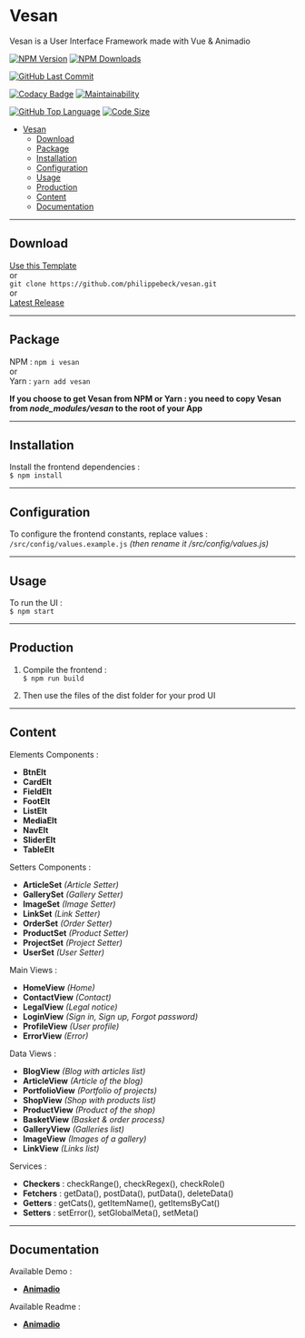 # Vesan 

Vesan is a User Interface Framework made with Vue & Animadio

[![NPM Version](https://badgen.net/npm/v/vesan)](https://www.npmjs.com/package/vesan)
[![NPM Downloads](https://badgen.net/npm/dt/vesan)](https://www.npmjs.com/package/vesan)

[![GitHub Last Commit](https://badgen.net/github/last-commit/philippebeck/vesan)](https://github.com/philippebeck/vesan/commits/master)

[![Codacy Badge](https://app.codacy.com/project/badge/Grade/cfde730eaf0f48a587afc8b95a2ac119)](https://www.codacy.com/gh/philippebeck/vesan/dashboard)
[![Maintainability](https://api.codeclimate.com/v1/badges/61debaf8cefe10b19cc6/maintainability)](https://codeclimate.com/github/philippebeck/vesan/maintainability)

[![GitHub Top Language](https://img.shields.io/github/languages/top/philippebeck/vesan)](https://github.com/philippebeck/vesan)
[![Code Size](https://img.shields.io/github/languages/code-size/philippebeck/vesan)](https://github.com/philippebeck/vesan/tree/master)

- [Vesan](#vesan)
  - [Download](#download)
  - [Package](#package)
  - [Installation](#installation)
  - [Configuration](#configuration)
  - [Usage](#usage)
  - [Production](#production)
  - [Content](#content)
  - [Documentation](#documentation)

---

## Download

[Use this Template](https://github.com/philippebeck/vesan/generate)  
or  
`git clone https://github.com/philippebeck/vesan.git`  
or  
[Latest Release](https://github.com/philippebeck/vesan/releases)  

---

## Package

NPM : `npm i vesan`  
or  
Yarn : `yarn add vesan`  

**If you choose to get Vesan from NPM or Yarn : you need to copy Vesan from *node_modules/vesan* to the root of your App**

---

## Installation

Install the frontend dependencies :  
`$ npm install`  

---

## Configuration

To configure the frontend constants, replace values :  
`/src/config/values.example.js` *(then rename it /src/config/values.js)*  

---

## Usage

To run the UI :  
`$ npm start`  

---

## Production

1. Compile the frontend :  
`$ npm run build`  

2. Then use the files of the dist folder for your prod UI

---
## Content

Elements Components :  
-   **BtnElt**  
-   **CardElt**  
-   **FieldElt**  
-   **FootElt**  
-   **ListElt**  
-   **MediaElt**  
-   **NavElt**  
-   **SliderElt**  
-   **TableElt**  

Setters Components :  
-   **ArticleSet** *(Article Setter)*  
-   **GallerySet** *(Gallery Setter)*  
-   **ImageSet** *(Image Setter)*  
-   **LinkSet** *(Link Setter)*  
-   **OrderSet** *(Order Setter)*  
-   **ProductSet** *(Product Setter)*  
-   **ProjectSet** *(Project Setter)*  
-   **UserSet** *(User Setter)*  

Main Views :  
-   **HomeView** *(Home)*  
-   **ContactView** *(Contact)*  
-   **LegalView** *(Legal notice)*  
-   **LoginView** *(Sign in, Sign up, Forgot password)*  
-   **ProfileView** *(User profile)*  
-   **ErrorView** *(Error)*  

Data Views :  
-   **BlogView** *(Blog with articles list)*  
-   **ArticleView** *(Article of the blog)*  
-   **PortfolioView** *(Portfolio of projects)*
-   **ShopView** *(Shop with products list)*  
-   **ProductView** *(Product of the shop)*  
-   **BasketView** *(Basket & order process)*  
-   **GalleryView** *(Galleries list)*  
-   **ImageView** *(Images of a gallery)*  
-   **LinkView** *(Links list)*  

Services :  
-   **Checkers** : checkRange(), checkRegex(), checkRole()  
-   **Fetchers** : getData(), postData(), putData(), deleteData()  
-   **Getters** : getCats(), getItemName(), getItemsByCat()  
-   **Setters** : setError(), setGlobalMeta(), setMeta()  

---

## Documentation

Available Demo :
-   [**Animadio**](https://philippebeck.github.io/animadio)  

Available Readme :  
-   [**Animadio**](https://github.com/philippebeck/animadio)  
